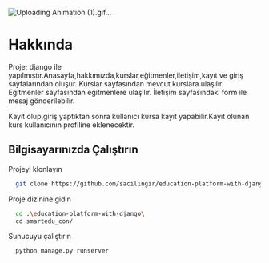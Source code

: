 
![Uploading Animation (1).gif…]()


# Hakkında

Proje; django ile yapılmıştır.Anasayfa,hakkımızda,kurslar,eğitmenler,iletişim,kayıt ve giriş sayfalarından oluşur. 
Kurslar sayfasından mevcut kurslara ulaşılır.
Eğitmenler sayfasından eğitmenlere ulaşılır.
İletişim sayfasındaki form ile mesaj gönderilebilir.

Kayıt olup,giriş yaptıktan sonra kullanıcı kursa kayıt yapabilir.Kayıt olunan kurs kullanıcının profiline eklenecektir.


## Bilgisayarınızda Çalıştırın

Projeyi klonlayın

```bash
  git clone https://github.com/sacilingir/education-platform-with-django.git
```

Proje dizinine gidin

```bash
  cd .\education-platform-with-django\
  cd smartedu_con/
```


Sunucuyu çalıştırın

```bash
  python manage.py runserver
```

  
